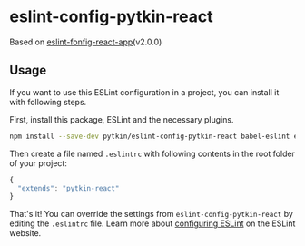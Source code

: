 # eslint-config-pytkin-react

Based on [eslint-fonfig-react-app](https://github.com/facebookincubator/create-react-app/blob/master/packages/eslint-config-react-app/README.md)(v2.0.0)

## Usage

If you want to use this ESLint configuration in a project, you can install it with following steps.

First, install this package, ESLint and the necessary plugins.

  ```sh
  npm install --save-dev pytkin/eslint-config-pytkin-react babel-eslint eslint eslint-plugin-flowtype eslint-plugin-import eslint-plugin-react
  ```

Then create a file named `.eslintrc` with following contents in the root folder of your project:

  ```js
  {
    "extends": "pytkin-react"
  }
  ```

  That's it! You can override the settings from `eslint-config-pytkin-react` by editing the `.eslintrc` file. Learn more about [configuring ESLint](http://eslint.org/docs/user-guide/configuring) on the ESLint website.
